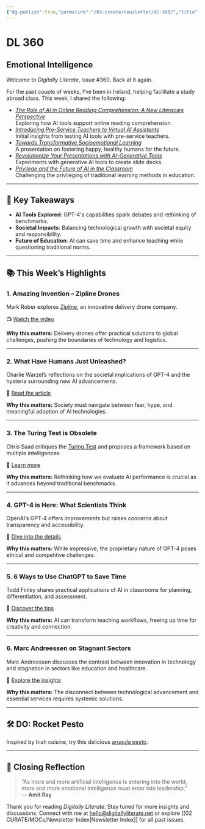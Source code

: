 ```yaml
---
{"dg-publish":true,"permalink":"/03-create/newsletter/dl-360/","title":"Emotional Intelligence","tags":["drones","gpt-3"]}
---
```



# DL 360

## Emotional Intelligence

Welcome to _Digitally Literate_, issue #360. Back at it again.

For the past couple of weeks, I’ve been in Ireland, helping facilitate a study abroad class. This week, I shared the following:

- _[The Role of AI in Online Reading Comprehension: A New Literacies Perspective](https://wiobyrne.com/the-role-of-ai-in-online-reading-comprehension-a-new-literacies-perspective/)_  
  Exploring how AI tools support online reading comprehension.  
- _[Introducing Pre-Service Teachers to Virtual AI Assistants](https://wiobyrne.com/introducing-pre-service-teachers-to-virtual-ai-assistants/)_  
  Initial insights from testing AI tools with pre-service teachers.  
- [_Towards Transformative Socioemotional Learning_](https://wiobyrne.com/towards-transformative-socioemotional-learning/)  
  A presentation on fostering happy, healthy humans for the future.  
- _[Revolutionize Your Presentations with AI-Generative Tools](https://wiobyrne.com/revolutionize-your-presentations-with-ai-generative-tools/)_  
  Experiments with generative AI tools to create slide decks.  
- _[Privilege and the Future of AI in the Classroom](https://wiobyrne.com/privilege-and-the-future-of-ai-in-the-classroom/)_  
  Challenging the privileging of traditional learning methods in education.

---

## 🔖 Key Takeaways

- **AI Tools Explored**: GPT-4's capabilities spark debates and rethinking of benchmarks.  
- **Societal Impacts**: Balancing technological growth with societal equity and responsibility.  
- **Future of Education**: AI can save time and enhance teaching while questioning traditional norms.

---

## 📚 This Week’s Highlights

### 1. **Amazing Invention – Zipline Drones**
Mark Rober explores [Zipline](https://www.flyzipline.com/), an innovative delivery drone company.

📺 [Watch the video](https://www.youtube.com/watch?v=DOWDNBu9DkU)

**Why this matters:** Delivery drones offer practical solutions to global challenges, pushing the boundaries of technology and logistics.

---

### 2. **What Have Humans Just Unleashed?**
Charlie Warzel’s reflections on the societal implications of GPT-4 and the hysteria surrounding new AI advancements.

📖 [Read the article](https://www.theatlantic.com/technology/archive/2023/03/open-ai-gpt4-chatbot-technology-power/673421/)

**Why this matters:** Society must navigate between fear, hype, and meaningful adoption of AI technologies.

---

### 3. **The Turing Test is Obsolete**
Chris Saad critiques the [Turing Test](https://en.wikipedia.org/wiki/Turing_test) and proposes a framework based on multiple intelligences.

📖 [Learn more](https://techcrunch.com/2023-03-14/the-ai-revolution-has-outgrown-the-turing-test-introducing-a-new-framework/)

**Why this matters:** Rethinking how we evaluate AI performance is crucial as it advances beyond traditional benchmarks.

---

### 4. **GPT-4 is Here: What Scientists Think**
OpenAI’s GPT-4 offers improvements but raises concerns about transparency and accessibility.

📖 [Dive into the details](https://www.nature.com/articles/d41586-023-00816-5)

**Why this matters:** While impressive, the proprietary nature of GPT-4 poses ethical and competitive challenges.

---

### 5. **6 Ways to Use ChatGPT to Save Time**
Todd Finley shares practical applications of AI in classrooms for planning, differentiation, and assessment.

📖 [Discover the tips](https://www.edutopia.org/article/6-ways-chatgpt-save-teachers-time/)

**Why this matters:** AI can transform teaching workflows, freeing up time for creativity and connection.

---

### 6. **Marc Andreessen on Stagnant Sectors**
Marc Andreessen discusses the contrast between innovation in technology and stagnation in sectors like education and healthcare.

📖 [Explore the insights](https://fortune.com/2023-03-05/marc-andreessen-says-heading-into-world-where-flatscreen-tv-that-covers-wall-costs-100-and-college-degree-costs-1-million/)

**Why this matters:** The disconnect between technological advancement and essential services requires systemic solutions.

---

## 🛠️ DO: Rocket Pesto
Inspired by Irish cuisine, try this delicious [arugula pesto](https://cooking.nytimes.com/recipes/1014013-arugula-pesto).

---

## 🌟 Closing Reflection

> “As more and more artificial intelligence is entering into the world, more and more emotional intelligence must enter into leadership.”  
> — **Amit Ray**

Thank you for reading _Digitally Literate_. Stay tuned for more insights and discussions. Connect with me at [hello@digitallyliterate.net](mailto:hello@digitallyliterate.net) or explore [[02 CURATE/MOCs/Newsletter Index\|Newsletter Index]] for all past issues.
